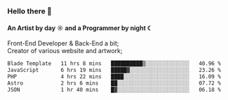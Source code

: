 ### Hello there 👋
#### An Artist by day ☼ and a Programmer by night ☾

Front-End Developer & Back-End a bit;<br>
Creator of various website and artwork;

<!--START_SECTION:waka-->

```txt
Blade Template   11 hrs 8 mins   ██████████▒░░░░░░░░░░░░░░   40.96 %
JavaScript       6 hrs 19 mins   █████▓░░░░░░░░░░░░░░░░░░░   23.26 %
PHP              4 hrs 22 mins   ████░░░░░░░░░░░░░░░░░░░░░   16.09 %
Astro            2 hrs 6 mins    ██░░░░░░░░░░░░░░░░░░░░░░░   07.72 %
JSON             1 hr 40 mins    █▓░░░░░░░░░░░░░░░░░░░░░░░   06.18 %
```

<!--END_SECTION:waka-->

<!--unk0e-ctrlmd-blitzh-Klöggr-https://codepen.io/nikillpop/pen/VdJjJW-->
